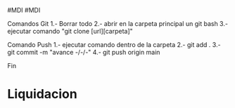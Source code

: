 #MDI
#MDI

Comandos Git
  1.- Borrar todo
  2.- abrir en la carpeta principal un git bash
  3.- ejecutar comando "git clone [url][carpeta]"
  
Comando Push
  1.- ejecutar comando dentro de la carpeta
  2.- git add .
  3.- git commit -m "avance -/-/-"
  4.- git push origin main

Fin
# Liquidacion
